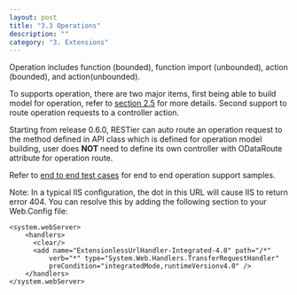 ```yaml
---
layout: post
title: "3.3 Operations"
description: ""
category: "3. Extensions"
---
```


Operation includes function (bounded), function import (unbounded), action (bounded), and action(unbounded). 

To supports operation, there are two major items, first being able to build model for operation, refer to [section 2.5](http://odata.github.io/RESTier/v0.6/#02-05-Model-building-0-5-0) for more details. Second support to route operation requests to a controller action.

Starting from release 0.6.0, RESTier can auto route an operation request to the method defined in API class which is defined for operation model building, user does **NOT** need to define its own controller with ODataRoute attribute for operation route.

Refer to [end to end test cases](https://github.com/OData/RESTier/blob/master/test/ODataEndToEnd/Microsoft.OData.Service.Sample.Tests/UrlConventionsTests.cs) for end to end operation support samples.

Note: In a typical IIS configuration, the dot in this URL will cause IIS to return error 404. You can resolve this by adding the following section to your Web.Config file:

	<system.webServer>
	    <handlers>
	      <clear/>
	      <add name="ExtensionlessUrlHandler-Integrated-4.0" path="/*" 
	          verb="*" type="System.Web.Handlers.TransferRequestHandler" 
	          preCondition="integratedMode,runtimeVersionv4.0" />
	    </handlers>
	</system.webServer>  